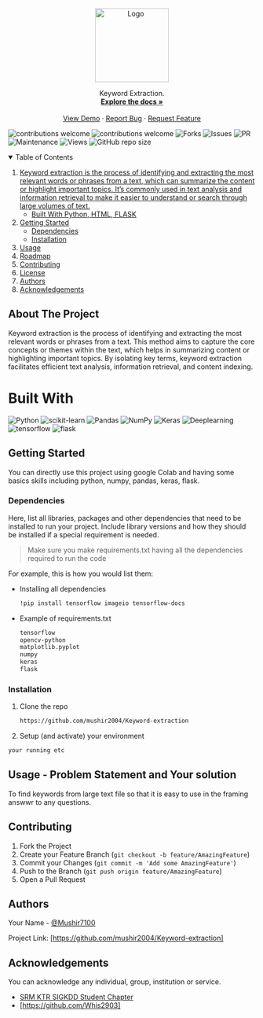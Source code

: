 <!-- PROJECT LOGO -->
<br />
<p align="center">
  <a href="https://github.com/ACM-SIGKDD-SRM-KTR-STUDENT-CHAPTER/README_INSTRUCTIONS">
    <img src="https://srmsigkddtesting.vercel.app/static/media/srmsigkdd.23f2521d9133f1a1056f.png" alt="Logo" width="150" height="150">
  </a>

  <p align="center">
   Keyword Extraction.
    <br />
    <a href="https://github.com/mushir2004/Keyword-extraction/blob/main/README.md"><strong>Explore the docs »</strong></a>
    <br />
    <br />
    <a href="https://github.com/mushir2004/Keyword-extraction/blob/main/Keyword_extraction_.ipynb">View Demo</a>
    ·
    <a href="https://github.com/ACM-SIGKDD-SRM-KTR-STUDENT-CHAPTER/README_INSTRUCTIONS/issues">Report Bug</a>
    ·
    <a href="https://github.com/ACM-SIGKDD-SRM-KTR-STUDENT-CHAPTER/README_INSTRUCTIONS/issues">Request Feature</a>
  </p>
</p>

![contributions welcome](https://img.shields.io/badge/contributions-welcome-brightgreen.svg?style=flat) 
![contributions welcome](https://img.shields.io/badge/contributions-welcome-brightgreen.svg?style=flat) 
![Forks](https://img.shields.io/github/forks/ACM-SIGKDD-SRM-KTR-STUDENT-CHAPTER/README_INSTRUCTIONS.svg)
![Issues](https://img.shields.io/github/issues/ACM-SIGKDD-SRM-KTR-STUDENT-CHAPTER/README_INSTRUCTIONS.svg)
![PR](https://img.shields.io/github/issues-pr/ACM-SIGKDD-SRM-KTR-STUDENT-CHAPTER/README_INSTRUCTIONS.svg)
![Maintenance](https://img.shields.io/badge/Maintained%3F-yes-green.svg)
![Views](https://views.whatilearened.today/views/github/ACM-SIGKDD-SRM-KTR-STUDENT-CHAPTER/README_INSTRUCTIONS.svg)
![GitHub repo size](https://img.shields.io/github/repo-size/ACM-SIGKDD-SRM-KTR-STUDENT-CHAPTER/README_INSTRUCTIONS)

<!-- TABLE OF CONTENTS -->
<details open="open">
  <summary>Table of Contents</summary>
  <ol>
    <li>
      <a href="#about-the-project">Keyword extraction is the process of identifying and extracting the most relevant words or phrases from a text, which can summarize the content or highlight important topics. It’s commonly used in text analysis and information retrieval to make it easier to understand or search through large volumes of text.</a>
      <ul>
        <li><a href="#built-with">Built With Python, HTML, FLASK</a></li>
      </ul>
    </li>
    <li>
      <a href="#getting-started">Getting Started</a>
      <ul>
        <li><a href="#dependencies">Dependencies</a></li>
        <li><a href="#installation">Installation</a></li>
      </ul>
    </li>
    <li><a href="#usage">Usage</a></li>
    <li><a href="#roadmap">Roadmap</a></li>
    <li><a href="#contributing">Contributing</a></li>
    <li><a href="#license">License</a></li>
    <li><a href="#authors">Authors</a></li>
    <li><a href="#acknowledgements">Acknowledgements</a></li>
  </ol>
</details>



<!-- ABOUT THE PROJECT -->
## About The Project

Keyword extraction is the process of identifying and extracting the most relevant words or phrases from a text.
 This method aims to capture the core concepts or themes within the text, which helps in summarizing content or highlighting important topics.
 By isolating key terms, keyword extraction facilitates efficient text analysis, information retrieval, and content indexing.




# Built With
![Python](https://img.shields.io/badge/python-3670A0?style=for-the-badge&logo=python&logoColor=ffdd54)
![scikit-learn](https://img.shields.io/badge/scikit--learn-%23F7931E.svg?style=for-the-badge&logo=scikit-learn&logoColor=white)
![Pandas](https://img.shields.io/badge/pandas-%23150458.svg?style=for-the-badge&logo=pandas&logoColor=white)
![NumPy](https://img.shields.io/badge/numpy-%23013243.svg?style=for-the-badge&logo=numpy&logoColor=white)
![Keras](https://img.shields.io/badge/Keras-%23D00000.svg?style=for-the-badge&logo=Keras&logoColor=white)
![Deeplearning](https://img.shields.io/badge/deeplearning-%23D00000.svg?style=for-the-badge&logo=Deeplearning&logoColor=white)
![tensorflow](https://img.shields.io/badge/tensorflow-3670A0?style=for-the-badge&logo=tensorflow&logoColor=ffdd54)
![flask](https://img.shields.io/badge/flask-3670A0?style=for-the-badge&logo=flask&logoColor=ffdd54)


<!-- GETTING STARTED -->
## Getting Started

You can directly use this project using google Colab and having some basics skills including python, numpy, pandas, keras, flask.

### Dependencies

Here, list all libraries, packages and other dependencies that need to be installed to run your project. Include library versions and how they should be installed if a special requirement is needed.

> Make sure you make requirements.txt having all the dependencies required to run the code

For example, this is how you would list them:
* Installing all dependencies
  ```sh
  !pip install tensorflow imageio tensorflow-docs
  ```
* Example of requirements.txt
  ```sh
  tensorflow
  opencv-python
  matplotlib.pyplot
  numpy
  keras
  flask
  ```

### Installation

1. Clone the repo
   ```sh
   https://github.com/mushir2004/Keyword-extraction
   ```
2. Setup (and activate) your environment
  ```sh
  your running etc
  ```

<!-- USAGE EXAMPLES -->
## Usage - Problem Statement and Your solution
  
  To find keywords from large text file so that it is easy to use in the framing answwr to any questions.



<!-- CONTRIBUTING -->
## Contributing


1. Fork the Project
2. Create your Feature Branch (`git checkout -b feature/AmazingFeature`)
3. Commit your Changes (`git commit -m 'Add some AmazingFeature'`)
4. Push to the Branch (`git push origin feature/AmazingFeature`)
5. Open a Pull Request




<!-- Authors -->
## Authors

Your Name - [@Mushir7100](https://x.com/Mushir7100?t=1hpjY-XKZvPLcrj5fzTPvA&s=09)

Project Link: [https://github.com/mushir2004/Keyword-extraction]


<!-- ACKNOWLEDGEMENTS -->
## Acknowledgements

You can acknowledge any individual, group, institution or service.
* [SRM KTR SIGKDD Student Chapter](https://github.com/ACM-SIGKDD-SRM-KTR-STUDENT-CHAPTER)
* [https://github.com/Whis2903]



